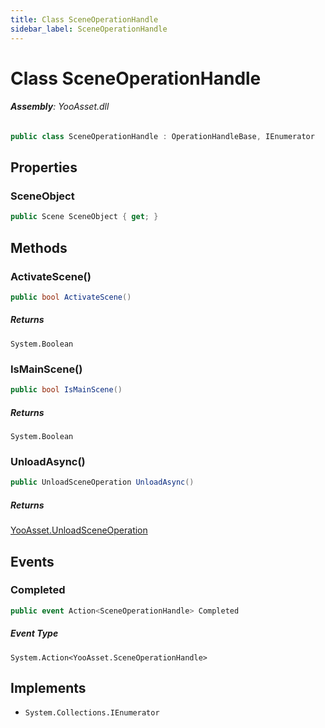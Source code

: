 ```yaml
---
title: Class SceneOperationHandle
sidebar_label: SceneOperationHandle
---
```

# Class SceneOperationHandle


###### **Assembly**: YooAsset.dll

```csharp title="Declaration"
public class SceneOperationHandle : OperationHandleBase, IEnumerator
```
## Properties
### SceneObject


```csharp title="Declaration"
public Scene SceneObject { get; }
```
## Methods
### ActivateScene()


```csharp title="Declaration"
public bool ActivateScene()
```

##### Returns

`System.Boolean`
### IsMainScene()


```csharp title="Declaration"
public bool IsMainScene()
```

##### Returns

`System.Boolean`
### UnloadAsync()


```csharp title="Declaration"
public UnloadSceneOperation UnloadAsync()
```

##### Returns

[YooAsset.UnloadSceneOperation](../YooAsset/UnloadSceneOperation.md)
## Events
### Completed


```csharp title="Declaration"
public event Action<SceneOperationHandle> Completed
```
##### Event Type
`System.Action<YooAsset.SceneOperationHandle>`

## Implements

* `System.Collections.IEnumerator`

